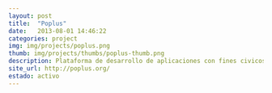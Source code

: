 ```yaml
---
layout: post
title:  "Poplus"
date:   2013-08-01 14:46:22
categories: project
img: img/projects/poplus.png
thumb: img/projects/thumbs/poplus-thumb.png
description: Plataforma de desarrollo de aplicaciones con fines civicos.
site_url: http://poplus.org/
estado: activo
---
```

